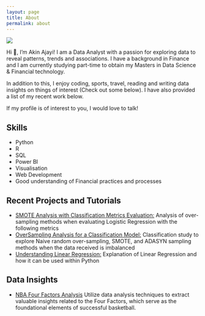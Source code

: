 ```yaml
---
layout: page
title: About
permalink: about
---
```


<img class="mx-auto w-1/2" src="{{site.baseurl}}/assets/img/me.JPG">

Hi 👋, I’m Akin Ajayi! I am a Data Analyst with a passion for exploring data to reveal patterns, trends and associations. I have a background in Finance and I am currently studying part-time to obtain my Masters in Data Science & Financial technology.

In addition to this, I enjoy coding, sports, travel, reading and writing data insights on things of interest (Check out some below). I have also provided a list of my recent work below.

If my profile is of interest to you, I would love to talk!

## Skills

- Python
- R
- SQL
- Power BI
- Visualisation
- Web Development
- Good understanding of Financial practices and processes

## Recent Projects and Tutorials

- [SMOTE Analysis with Classification Metrics Evaluation:](https://github.com/Akiwacky/Over-Sampling-Metrics-Evaluation-)
  Analysis of over-sampling methods when evaluating Logistic Regression with the following metrics
- [OverSampling Analysis for a Classification Model:](https://github.com/Akiwacky/OverSampling-Analysis-for-Classification)
  Classification study to explore Naive random over-sampling, SMOTE, and ADASYN sampling methods when the data received is imbalanced
- [Understanding Linear Regression:](https://medium.com/@wiajayi/understanding-linear-regression-3a977addcc1b)
  Explanation of Linear Regression and how it can be used within Python

## Data Insights

- [NBA Four Factors Analysis](https://akinajayi.me/NBA_Four_Factors/)
  Utilize data analysis techniques to extract valuable insights related to the Four Factors, which serve as the foundational elements of successful basketball.
